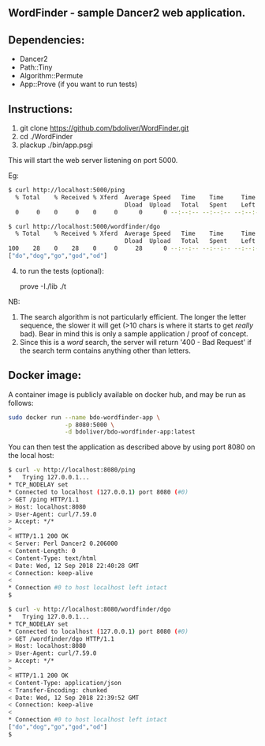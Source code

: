 ## WordFinder - sample Dancer2 web application.

## Dependencies:
* Dancer2
* Path::Tiny
* Algorithm::Permute
* App::Prove (if you want to run tests)

## Instructions:
1. git clone https://github.com/bdoliver/WordFinder.git
2. cd ./WordFinder
3. plackup ./bin/app.psgi

This will start the web server listening on port 5000.

Eg:
```bash
$ curl http://localhost:5000/ping
  % Total    % Received % Xferd  Average Speed   Time    Time     Time  Current
                                 Dload  Upload   Total   Spent    Left  Speed
  0     0    0     0    0     0      0      0 --:--:-- --:--:-- --:--:--     0

$ curl http://localhost:5000/wordfinder/dgo
  % Total    % Received % Xferd  Average Speed   Time    Time     Time  Current
                                 Dload  Upload   Total   Spent    Left  Speed
100    28    0    28    0     0     28      0 --:--:-- --:--:-- --:--:--   112
["do","dog","go","god","od"]
```

4. to run the tests (optional):

    prove -I./lib ./t

NB:
1) The search algorithm is not particularly efficient. The longer the letter
sequence, the slower it will get (>10 chars is where it starts to get _really_
bad). Bear in mind this is only a sample application / proof of concept.
2) Since this is a _word_ search, the server will return '400 - Bad Request'
if the search term contains anything other than letters.


## Docker image:
A container image is publicly available on docker hub,
and may be run as follows:

```bash
sudo docker run --name bdo-wordfinder-app \
                -p 8080:5000 \
                -d bdoliver/bdo-wordfinder-app:latest
```

You can then test the application as described above by using port 8080
on the local host:

```bash
$ curl -v http://localhost:8080/ping
*   Trying 127.0.0.1...
* TCP_NODELAY set
* Connected to localhost (127.0.0.1) port 8080 (#0)
> GET /ping HTTP/1.1
> Host: localhost:8080
> User-Agent: curl/7.59.0
> Accept: */*
>
< HTTP/1.1 200 OK
< Server: Perl Dancer2 0.206000
< Content-Length: 0
< Content-Type: text/html
< Date: Wed, 12 Sep 2018 22:40:28 GMT
< Connection: keep-alive
<
* Connection #0 to host localhost left intact
$

$ curl -v http://localhost:8080/wordfinder/dgo
*   Trying 127.0.0.1...
* TCP_NODELAY set
* Connected to localhost (127.0.0.1) port 8080 (#0)
> GET /wordfinder/dgo HTTP/1.1
> Host: localhost:8080
> User-Agent: curl/7.59.0
> Accept: */*
>
< HTTP/1.1 200 OK
< Content-Type: application/json
< Transfer-Encoding: chunked
< Date: Wed, 12 Sep 2018 22:39:52 GMT
< Connection: keep-alive
<
* Connection #0 to host localhost left intact
["do","dog","go","god","od"]
$
```


